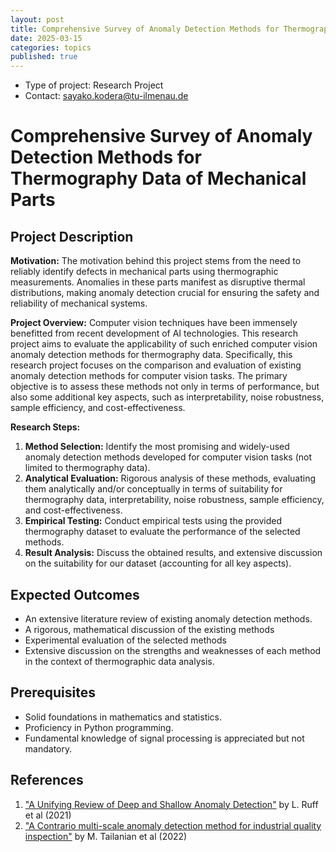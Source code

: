 ```yaml
---
layout: post
title: Comprehensive Survey of Anomaly Detection Methods for Thermography Data of Mechanical Parts
date: 2025-03-15
categories: topics
published: true
---
```


- Type of project: Research Project
- Contact: sayako.kodera@tu-ilmenau.de 
# Comprehensive Survey of Anomaly Detection Methods for Thermography Data of Mechanical Parts

## Project Description

**Motivation:**
The motivation behind this project stems from the need to reliably identify defects in mechanical parts using thermographic measurements. Anomalies in these parts manifest as disruptive thermal distributions, making anomaly detection crucial for ensuring the safety and reliability of mechanical systems.

**Project Overview:**
Computer vision techniques have been immensely benefitted from recent development of AI technologies. This research project aims to evaluate the applicability of such enriched computer vision anomaly detection methods for thermography data. Specifically, this research project focuses on the comparison and evaluation of existing anomaly detection methods for computer vision tasks. The primary objective is to assess these methods not only in terms of performance, but also some additional key aspects, such as  interpretability, noise robustness, sample efficiency, and cost-effectiveness. 

**Research Steps:**
1. **Method Selection:** Identify the most promising and widely-used anomaly detection methods developed for computer vision tasks (not limited to thermography data).
2. **Analytical Evaluation:** Rigorous analysis of these methods, evaluating them analytically and/or conceptually in terms of suitability for thermography data, interpretability, noise robustness, sample efficiency, and cost-effectiveness. 
3. **Empirical Testing:** Conduct empirical tests using the provided thermography dataset to evaluate the performance of the selected methods.
4. **Result Analysis:** Discuss the obtained results, and extensive discussion on the suitability for our dataset (accounting for all key aspects). 

## Expected Outcomes
- An extensive literature review of existing anomaly detection methods.
- A rigorous, mathematical discussion of the existing methods
- Experimental evaluation of the selected methods
- Extensive discussion on the strengths and weaknesses of each method in the context of thermographic data analysis.

## Prerequisites
- Solid foundations in mathematics and statistics.
- Proficiency in Python programming.
- Fundamental knowledge of signal processing is appreciated but not mandatory.

## References
1. ["A Unifying Review of Deep and Shallow Anomaly Detection"](https://ieeexplore.ieee.org/stamp/stamp.jsp?arnumber=9347460) by L. Ruff et al (2021)
2. ["A Contrario multi-scale anomaly detection method for industrial quality inspection"](https://arxiv.org/pdf/2205.11611) by M. Tailanian et al (2022)

